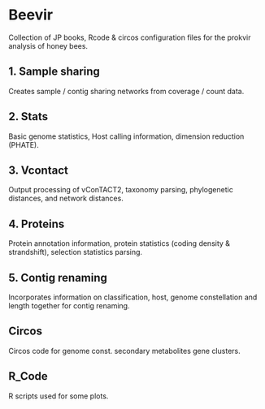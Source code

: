 # Beevir
Collection of JP books, Rcode & circos configuration files for the prokvir analysis of honey bees.

## 1. Sample sharing

Creates sample / contig sharing networks from coverage / count data.

## 2. Stats

Basic genome statistics, Host calling information, dimension reduction (PHATE).

## 3. Vcontact

Output processing of vConTACT2, taxonomy parsing, phylogenetic distances, and network distances.

## 4. Proteins

Protein annotation information, protein statistics (coding density & strandshift), selection statistics parsing.

## 5. Contig renaming

Incorporates information on classification, host, genome constellation and length together for contig renaming.

## Circos

Circos code for genome const. secondary metabolites gene clusters.

## R_Code

R scripts used for some plots.
